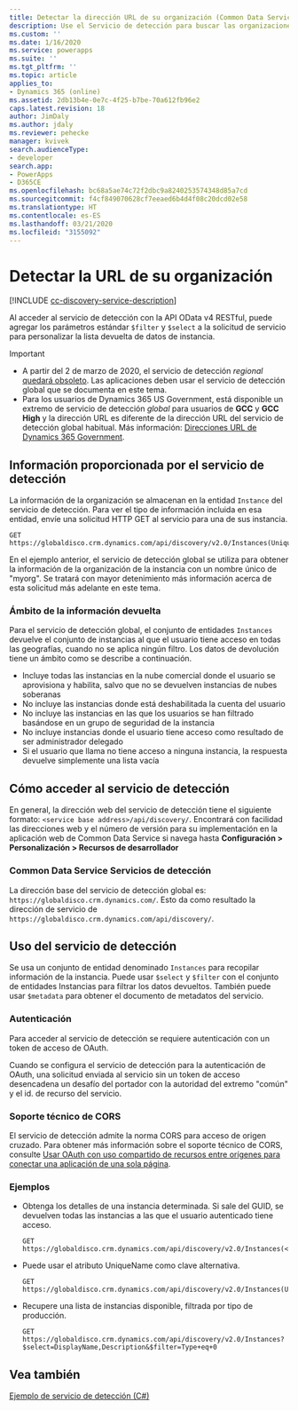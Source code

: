 ```yaml
---
title: Detectar la dirección URL de su organización (Common Data Service)| Microsoft Docs
description: Use el Servicio de detección para buscar las organizaciones (instancias) a las que pertenece el usuario conectado
ms.custom: ''
ms.date: 1/16/2020
ms.service: powerapps
ms.suite: ''
ms.tgt_pltfrm: ''
ms.topic: article
applies_to:
- Dynamics 365 (online)
ms.assetid: 2db13b4e-0e7c-4f25-b7be-70a612fb96e2
caps.latest.revision: 18
author: JimDaly
ms.author: jdaly
ms.reviewer: pehecke
manager: kvivek
search.audienceType:
- developer
search.app:
- PowerApps
- D365CE
ms.openlocfilehash: bc68a5ae74c72f2dbc9a8240253574348d85a7cd
ms.sourcegitcommit: f4cf849070628cf7eeaed6b4d4f08c20dcd02e58
ms.translationtype: HT
ms.contentlocale: es-ES
ms.lasthandoff: 03/21/2020
ms.locfileid: "3155092"
---
```

# <a name="discover-the-url-for-your-organization"></a>Detectar la URL de su organización

[!INCLUDE [cc-discovery-service-description](../includes/cc-discovery-service-description.md)]

Al acceder al servicio de detección con la API OData v4 RESTful, puede agregar los parámetros estándar `$filter` y `$select` a la solicitud de servicio para personalizar la lista devuelta de datos de instancia.

> [!IMPORTANT]
> - A partir del 2 de marzo de 2020, el servicio de detección *regional* [quedará obsoleto](/power-platform/important-changes-coming#regional-discovery-service-is-deprecated). Las aplicaciones deben usar el servicio de detección global que se documenta en este tema.  
> - Para los usuarios de Dynamics 365 US Government, está disponible un extremo de servicio de detección *global* para usuarios de **GCC** y **GCC High** y la dirección URL es diferente de la dirección URL del servicio de detección global habitual. Más información: [Direcciones URL de Dynamics 365 Government](https://docs.microsoft.com/dynamics365/customer-engagement/admin/government/microsoft-dynamics-365-government#dynamics-365-us-government-urls).

  
## <a name="information-provided-by-the-discovery-service"></a>Información proporcionada por el servicio de detección 
 
La información de la organización se almacenan en la entidad `Instance` del servicio de detección.  Para ver el tipo de información incluida en esa entidad, envíe una solicitud HTTP GET al servicio para una de sus instancia.  
  
```http  
GET https://globaldisco.crm.dynamics.com/api/discovery/v2.0/Instances(UniqueName='myorg')  
```  
  
En el ejemplo anterior, el servicio de detección global se utiliza para obtener la información de la organización de la instancia con un nombre único de "myorg". Se tratará con mayor detenimiento más información acerca de esta solicitud más adelante en este tema.  

### <a name="scope-of-the-returned-information"></a>Ámbito de la información devuelta

Para el servicio de detección global, el conjunto de entidades `Instances` devuelve el conjunto de instancias al que el usuario tiene acceso en todas las geografías, cuando no se aplica ningún filtro.   Los datos de devolución tiene un ámbito como se describe a continuación.  
  
-   Incluye todas las instancias en la nube comercial donde el usuario se aprovisiona y habilita, salvo que no se devuelven instancias de nubes soberanas
-   No incluye las instancias donde está deshabilitada la cuenta del usuario
-   No incluye las instancias en las que los usuarios se han filtrado basándose en un grupo de seguridad de la instancia
-   No incluye instancias donde el usuario tiene acceso como resultado de ser administrador delegado
-   Si el usuario que llama no tiene acceso a ninguna instancia, la respuesta devuelve simplemente una lista vacía

## <a name="how-to-access-the-discovery-service"></a>Cómo acceder al servicio de detección

En general, la dirección web del servicio de detección tiene el siguiente formato: `<service base address>/api/discovery/`.  Encontrará con facilidad las direcciones web y el número de versión para su implementación en la aplicación web de Common Data Service si navega hasta **Configuración > Personalización > Recursos de desarrollador**  
  
### <a name="common-data-service-discovery-services"></a>Common Data Service Servicios de detección  

La dirección base del servicio de detección global es: `https://globaldisco.crm.dynamics.com/`. Esto da como resultado la dirección de servicio de `https://globaldisco.crm.dynamics.com/api/discovery/`.  
  
## <a name="using-the-discovery-service"></a>Uso del servicio de detección  

Se usa un conjunto de entidad denominado `Instances` para recopilar información de la instancia. Puede usar `$select` y `$filter` con el conjunto de entidades Instancias para filtrar los datos devueltos. También puede usar `$metadata` para obtener el documento de metadatos del servicio.  
  
### <a name="authentication"></a>Autenticación

Para acceder al servicio de detección se requiere autenticación con un token de acceso de OAuth.

Cuando se configura el servicio de detección para la autenticación de OAuth, una solicitud enviada al servicio sin un token de acceso desencadena un desafío del portador con la autoridad del extremo "común" y el id. de recurso del servicio.

### <a name="cors-support"></a>Soporte técnico de CORS

El servicio de detección admite la norma CORS para acceso de origen cruzado. Para obtener más información sobre el soporte técnico de CORS, consulte [Usar OAuth con uso compartido de recursos entre orígenes para conectar una aplicación de una sola página](../oauth-cross-origin-resource-sharing-connect-single-page-application.md).  
  
### <a name="examples"></a>Ejemplos  
  
-   Obtenga los detalles de una instancia determinada. Si sale del GUID, se devuelven todas las instancias a las que el usuario autenticado tiene acceso.  
  
    ```http      
    GET https://globaldisco.crm.dynamics.com/api/discovery/v2.0/Instances(<guid>)
    ```  
  
-   Puede usar el atributo UniqueName como clave alternativa.  
  
    ```http  
    GET https://globaldisco.crm.dynamics.com/api/discovery/v2.0/Instances(UniqueName='myorg')  
    ```  
  
-   Recupere una lista de instancias disponible, filtrada por tipo de producción.  
  
    ```http  
    GET https://globaldisco.crm.dynamics.com/api/discovery/v2.0/Instances?$select=DisplayName,Description&$filter=Type+eq+0   
    ```  
  
## <a name="see-also"></a>Vea también

[Ejemplo de servicio de detección (C#)](samples/global-discovery-service-csharp.md)

